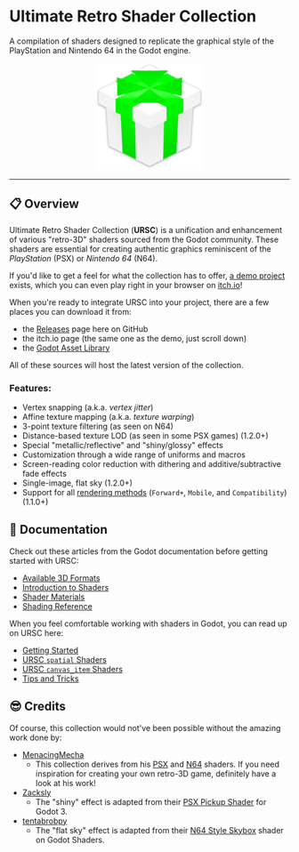 # Ultimate Retro Shader Collection
A compilation of shaders designed to replicate the graphical style of the PlayStation and Nintendo 64 in the Godot engine.

<p align="center">
<img alt="URSC Logo" src="docs/images/logo.png" width="192">
</p>

---

## :clipboard: Overview

Ultimate Retro Shader Collection (**URSC**) is a unification and enhancement of various "retro-3D" shaders sourced from the Godot community. These shaders are essential for creating authentic graphics reminiscent of the *PlayStation* (PSX) or *Nintendo 64* (N64).

If you'd like to get a feel for what the collection has to offer, [a demo project](https://github.com/Zorochase/ultimate-retro-shader-collection-demo) exists, which you can even play right in your browser on [itch.io](https://zorochase.itch.io/ultimate-retro-shader-collection-for-godot)!

When you're ready to integrate URSC into your project, there are a few places you can download it from:
- the [Releases](https://github.com/Zorochase/ultimate-retro-shader-collection/releases) page here on GitHub
- the itch.io page (the same one as the demo, just scroll down)
- the [Godot Asset Library](https://godotengine.org/asset-library/asset/2989)

All of these sources will host the latest version of the collection.

### Features:
- Vertex snapping (a.k.a. *vertex jitter*)
- Affine texture mapping (a.k.a. *texture warping*)
- 3-point texture filtering (as seen on N64)
- Distance-based texture LOD (as seen in some PSX games) (1.2.0+)
- Special "metallic/reflective" and "shiny/glossy" effects
- Customization through a wide range of uniforms and macros
- Screen-reading color reduction with dithering and additive/subtractive fade effects
- Single-image, flat sky (1.2.0+)
- Support for all [rendering methods](https://docs.godotengine.org/en/stable/contributing/development/core_and_modules/internal_rendering_architecture.html#rendering-methods) (`Forward+`, `Mobile`, and `Compatibility`) (1.1.0+)

## :book: Documentation

Check out these articles from the Godot documentation before getting started with URSC:
- [Available 3D Formats](https://docs.godotengine.org/en/stable/tutorials/assets_pipeline/importing_3d_scenes/available_formats.html)
- [Introduction to Shaders](https://docs.godotengine.org/en/stable/tutorials/shaders/introduction_to_shaders.html)
- [Shader Materials](https://docs.godotengine.org/en/stable/tutorials/shaders/shader_materials.html)
- [Shading Reference](https://docs.godotengine.org/en/stable/tutorials/shaders/shader_reference/index.html)

When you feel comfortable working with shaders in Godot, you can read up on URSC here:
- [Getting Started](docs/getting_started.md)
- [URSC `spatial` Shaders](docs/spatial_shaders.md)
- [URSC `canvas_item` Shaders](docs/canvas_item_shaders.md)
- [Tips and Tricks](docs/tips_and_tricks.md)

## :sunglasses: Credits

Of course, this collection would not've been possible without the amazing work done by:

- [MenacingMecha](https://menacingmecha.itch.io/)
  - This collection derives from his [PSX](https://github.com/MenacingMecha/godot-psx-style-demo) and [N64](https://github.com/MenacingMecha/godot-n64-shader-demo) shaders. If you need inspiration for creating your own retro-3D game, definitely have a look at his work!
- [Zacksly](https://zacksly.itch.io/)
  - The "shiny" effect is adapted from their [PSX Pickup Shader](https://zacksly.itch.io/psx-pickup-shader) for Godot 3.
- [tentabrobpy](https://godotshaders.com/author/tentabrobpy/)
  - The "flat sky" effect is adapted from their [N64 Style Skybox](https://godotshaders.com/shader/n64-style-skybox/) shader on Godot Shaders.